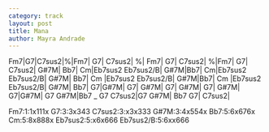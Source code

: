 ```yaml
---
category: track
layout: post
title: Mana
author: Mayra Andrade
---
```


<canvas class="chords"  markdown="0">Fm7|G7|C7sus2|%|Fm7| G7| C7sus2| %|
Fm7| G7| C7sus2| %|Fm7| G7| C7sus2| G#7M|
Bb7| Cm|Eb7sus2 Eb7sus2/B| G#7M|Bb7| Cm|Eb7sus2 Eb7sus2/B| G#7M|
Bb7| Cm |Eb7sus2 Eb7sus2/B| G#7M|Bb7| Cm |Eb7sus2 Eb7sus2/B| G#7M| 
Bb7| G7|G#7M| G7| G#7M| G7| G#7M| G7|
 G#7M| G7|G#7M| G7 G#7M|Bb7 _ G7 C7sus2|G7 G#7M| Bb7 G7| C7sus2|</canvas>


<div markdown="0">
<canvas class="diagram"  >Fm7:1:1x111x</canvas>
<canvas class="diagram"  >G7:3:3x343</canvas>
<canvas class="diagram"  >C7sus2:3:x3x333</canvas>
<canvas class="diagram"  >G#7M:3:4x554x</canvas>
<canvas class="diagram"  >Bb7:5:6x676x</canvas>
<canvas class="diagram"  >Cm:5:8x888x</canvas>
<canvas class="diagram"  >Eb7sus2:5:x6x666</canvas>
<canvas class="diagram"  >Eb7sus2/B:5:6xx666</canvas>
</div>



